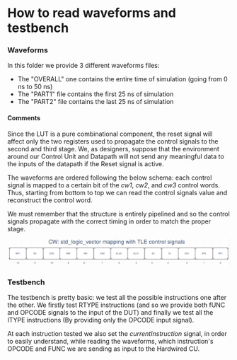 # How to read waveforms and testbench

### **Waveforms**
In this folder we provide 3 different waveforms files: 

* The "OVERALL" one contains the entire time of simulation (going from 0 ns to 50 ns)
* The "PART1" file contains the first 25 ns of simulation
* The "PART2" file contains the last 25 ns of simulation

#### Comments
Since the LUT is a pure combinational component, the reset signal will affect only the two registers used to propagate the control signals to the second and third stage.
We, as designers, suppose that the environment around our Control Unit and Datapath will not send any meaningful data to the inputs of the datapath if the Reset signal is active.

The waveforms are ordered following the below schema: each control signal is mapped to a certain bit of the *cw1*, *cw2*, and *cw3* control words.
Thus, starting from bottom to top we can read the control signals value and reconstruct the control word.

We must remember that the structure is entirely pipelined and so the control signals propagate with the correct timing in order to match the proper stage.

![alt text](./CW_to_signal_mapping.png)


### **Testbench**
The testbench is pretty basic: we test all the possible instructions one after the other.
We firstly test RTYPE instructions (and so we provide both fUNC and OPCODE signals to the input of the DUT)
and finally we test all the ITYPE instructions (By providing only the OPCODE input signal).

At each instruction tested we also set the *currentInstruction* signal, in order to easily understand, while reading the waveforms, which instruction's OPCODE and FUNC we are sending as input to the Hardwired CU.


